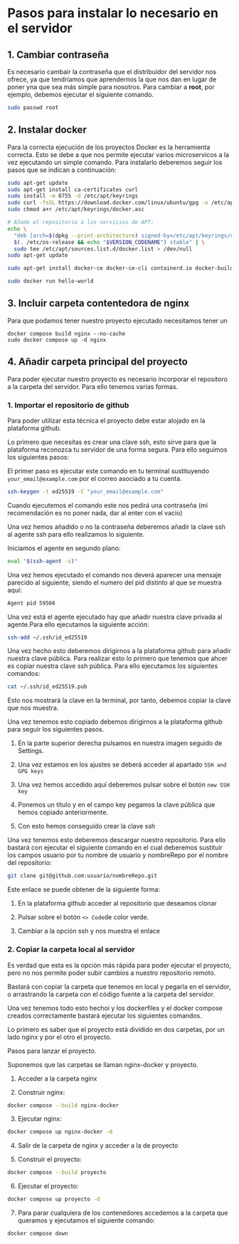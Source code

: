 # Pasos para instalar lo necesario en el servidor

## 1. Cambiar contraseña
Es necesario cambair la contraseña que el distribuidor del servidor nos ofrece, ya que tendríamos que aprendernos la que nos dan en lugar de poner yna que sea más simple para nosotros. Para cambiar a **root**, por ejemplo, debemos ejecutar el siguiente comando.

```bash
sudo passwd root
```

## 2. Instalar docker
Para la correcta ejecución de los proyectos Docker es la herramienta correcta. Esto se debe a que nos permite ejecutar varios microservicos a la vez ejecutando un simple comando. Para instalarlo deberemos seguir  los pasos que se indican a continuación:

```bash
sudo apt-get update
sudo apt-get install ca-certificates curl
sudo install -m 0755 -d /etc/apt/keyrings
sudo curl -fsSL https://download.docker.com/linux/ubuntu/gpg -o /etc/apt/keyrings/docker.asc
sudo chmod a+r /etc/apt/keyrings/docker.asc

# Añade el repositorio a los servicios de APT:
echo \
  "deb [arch=$(dpkg --print-architecture) signed-by=/etc/apt/keyrings/docker.asc] https://download.docker.com/linux/ubuntu \
  $(. /etc/os-release && echo "$VERSION_CODENAME") stable" | \
  sudo tee /etc/apt/sources.list.d/docker.list > /dev/null
sudo apt-get update

sudo apt-get install docker-ce docker-ce-cli containerd.io docker-buildx-plugin docker-compose-plugin

sudo docker run hello-world
```

## 3. Incluir carpeta contentedora de nginx

Para que podamos tener nuestro proyecto ejecutado necesitamos tener un

```
docker compose build nginx --no-cache
sudo docker compose up -d nginx
```

## 4. Añadir carpeta principal del proyecto

Para poder ejecutar nuestro proyecto es necesario incorporar el repositoro a la carpeta del servidor. Para ello tenemos varias formas.

### 1. Importar el repositorio de github
Para poder utilizar esta técnica el proyecto debe estar alojado en la plataforma github.

Lo primero que necesitas es crear una clave ssh, esto sirve para que la plataforma reconozca tu servidor de una forma segura. Para ello seguimos los siguientes pasos:

El primer paso es ejecutar este comando en tu terminal sustituyendo ```your_email@example.com``` por el correo asociado a tu cuenta.
```bash
ssh-keygen -t ed25519 -C "your_email@example.com"
```
Cuando ejecutemos el comando este nos pedirá una contraseña (mi recomendación es no poner nada, dar al enter con el vacio)

Una vez hemos añadido o no la contraseña deberemos añadir la clave ssh al agente ssh para ello realizamos lo siguiente.

Iniciamos el agente en segundo plano:
```bash
eval "$(ssh-agent -s)"
```

Una vez hemos ejecutado el comando nos deverá aparecer una mensaje parecido al siguiente, siendo el numero del pid distinto al que se muestra aquí:

```bash
Agent pid 59566
```

Una vez está el agente ejecutado hay que añadir nuestra clave privada al agente.Para ello ejecutamos la siguiente acción:
```bash
ssh-add ~/.ssh/id_ed25519
```
Una vez hecho esto deberemos dirigirnos a la plataforma github para añadir nuestra clave pública. Para realizar esto lo primero que tenemos que ahcer es copiar nuestra clave ssh pública. Para ello ejecutamos los siguientes comandos:

```bash
cat ~/.ssh/id_ed25519.pub
```

Esto nos mostrará la clave en la terminal, por tanto, debemos copiar la clave que nos muestra.

Una vez tenemos esto copiado debemos dirigirnos a la plataforma github para seguir los siguientes pasos.

1. En la parte superior derecha pulsamos en nuestra imagen seguido de Settings.

2. Una vez estamos en los ajustes se deberá acceder al apartado ```SSH and GPG keys ```

3. Una vez hemos accedido aquí deberemos pulsar sobre el botón ```new SSH key```

4. Ponemos un título y en el campo key pegamos la clave pública que hemos copiado anteriormente.

5. Con esto hemos conseguido crear la clave ssh


Una vez tenemos esto deberemos descargar nuestro repositorio. Para ello bastará con ejecutar el siguiente comando en el cual deberemos sustituir los campos usuario por tu nombre de usuario y nombreRepo por el nombre del repositorio:

```bash
git clone git@github.com:usuario/nombreRepo.git
```

Este enlace se puede obtener de la siguiente forma:

1. En la plataforma github acceder al repositorio que deseamos clonar

2. Pulsar sobre el botón ```<> Code```de color verde.

3. Cambiar a la opción ssh y nos muestra el enlace

### 2. Copiar la carpeta local al servidor

Es verdad que esta es la opción más rápida para poder ejecutar el proyecto, pero no nos permite poder subir cambios a nuestro repositorio remoto.

Bastará con copiar la carpeta que tenemos en local y pegarla en el servidor, o arrastrando la carpeta con el código fuente a la carpeta del servidor.



Una vez tenemos todo esto hechoi y los dockerfiles y el docker compose creados correctamente bastará ejecutar los siguientes comandos.

Lo primero es saber que el proyecto está dividido en dos carpetas, por un lado nginx y por el otro el proyecto.

Pasos para lanzar el proyecto.

Suponemos que las carpetas se llaman nginx-docker y proyecto.

1. Acceder a la carpeta nginx

2. Construir nginx:

```bash
docker compose --build nginx-docker
```

3. Ejecutar nginx:

```bash
docker compose up nginx-docker -d
```

4. Salir de la carpeta de nginx y acceder a la de proyecto

5. Construir el proyecto:

```bash
docker compose --build proyecto
```

6. Ejecutar el proyecto:
```bash
docker compose up proyecto -d
```

7. Para parar cualquiera de los contenedores accedemos a la carpeta que queramos y ejecutamos el siguiente comando:

```bash
docker compose down
```